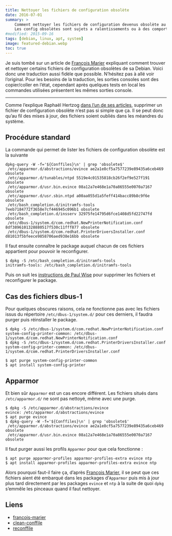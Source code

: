 ```yaml
---
title: Nettoyer les fichiers de configuration obsolète
date: 2016-07-01
summary: > 
    Comment nettoyer les fichiers de configuration devenus obsolète au fil des mises à jour et des installations APT de votre Debian.
    Les config obsolètes sont sujets a ralentissements ou à des comportement inattendu sous Linux.
#modified: 2015-09-16
tags: [debian, linux, apt, system]
image: featured-debian.webp
toc: true
---
```


Je suis tombé sur un article de [François Marier][francois-marier] expliquant comment trouver et nettoyer certains fichiers de configuration obsolètes de sa Debian. Voici donc une traduction aussi fidèle que possible. N’hésitez pas à allé voir l’original. Pour les besoins de la traduction, les sorties consoles sont des copier/coller en l’état, cependant après quelques tests en local les commandes utilisées présentent les mêmes sorties console.

----

Comme l’explique Raphaël Hertzog [dans l’un de ses articles][clean-conffile], supprimer un fichier de configuration obsolète n’est pas si simple que ça. Il se peut donc qu’au fil des mises à jour, des fichiers soient oubliés dans les méandres du système.

## Procédure standard

La commande qui permet de lister les fichiers de configuration obsolète est la suivante

```shell
dpkg-query -W -f='${Conffiles}\n' | grep 'obsolete$'
 /etc/apparmor.d/abstractions/evince ae2a1e8cf5a7577239e89435a6ceb469 obsolete
 /etc/apparmor.d/tunables/ntpd 5519e4c01535818cb26f2ef9e527f191 obsolete
 /etc/apparmor.d/usr.bin.evince 08a12a7e468e1a70a86555e0070a7167 obsolete
 /etc/apparmor.d/usr.sbin.ntpd a00aa055d1a5feff414bacc89b8c9f6e obsolete
 /etc/bash_completion.d/initramfs-tools 7eeb7184772f3658e7cf446945c096b1 obsolete
 /etc/bash_completion.d/insserv 32975fe14795d6fce1408d5fd22747fd obsolete
 /etc/dbus-1/system.d/com.redhat.NewPrinterNotification.conf 8df3896101328880517f530c11fff877 obsolete
 /etc/dbus-1/system.d/com.redhat.PrinterDriversInstaller.conf d81013f5bfeece9858706aed938e16bb obsolete
```

Il faut ensuite connaître le package auquel chacun de ces fichiers appartient pour pouvoir le reconfigurer.

```shell
$ dpkg -S /etc/bash_completion.d/initramfs-tools
initramfs-tools: /etc/bash_completion.d/initramfs-tools
```

Puis on suit les [instructions de Paul Wise][reconffile] pour supprimer les fichiers et reconfigurer le package.

## Cas des fichiers dbus-1

Pour quelques obscures raisons, cela ne fonctionne pas avec les fichiers issus du répertoire `/etc/dbus-1/system.d/` pour ces derniers, il faudra purger puis réinstaller le package.

```shell
$ dpkg -S /etc/dbus-1/system.d/com.redhat.NewPrinterNotification.conf
system-config-printer-common: /etc/dbus-1/system.d/com.redhat.NewPrinterNotification.conf
$ dpkg -S /etc/dbus-1/system.d/com.redhat.PrinterDriversInstaller.conf
system-config-printer-common: /etc/dbus-1/system.d/com.redhat.PrinterDriversInstaller.conf

$ apt purge system-config-printer-common
$ apt install system-config-printer
```

## Apparmor

Et bien sûr `Apparmor` est un cas encore différent. Les fichiers situés dans `/etc/apparmor.d/` ne sont pas nettoyé, même avec une purge.

```shell
$ dpkg -S /etc/apparmor.d/abstractions/evince
evince: /etc/apparmor.d/abstractions/evince
$ apt purge evince
$ dpkg-query -W -f='${Conffiles}\n' | grep 'obsolete$'
 /etc/apparmor.d/abstractions/evince ae2a1e8cf5a7577239e89435a6ceb469 obsolete
 /etc/apparmor.d/usr.bin.evince 08a12a7e468e1a70a86555e0070a7167 obsolete
```

Il faut purger aussi les profils `Apparmor` pour que cela fonctionne :

```shell
$ apt purge apparmor-profiles apparmor-profiles-extra evince ntp
$ apt install apparmor-profiles apparmor-profiles-extra evince ntp
```

Alors pourquoi faut-il faire ça, d’après [François Marier][francois-marier], il se peut que ces fichiers aient été embarqué dans les packages d’`Apparmor` puis mis à jour plus tard directement par les packages `evince` et `ntp` à la suite de quoi `dpkg` s’emmêle les pinceaux quand il faut nettoyer.


## Liens

  * [francois-marier]
  * [clean-conffile]
  * [reconffile]

[francois-marier]: https://feeding.cloud.geek.nz/posts/cleaning-up-obsolete-config-files-debian-ubuntu/
[clean-conffile]: https://raphaelhertzog.fr/2011/06/06/la-bonne-maniere-de-supprimer-un-fichier-de-configuration-obsolete-dans-un-paquet-debian/
[reconffile]: https://lists.debian.org/debian-mentors/2013/05/msg00115.html

